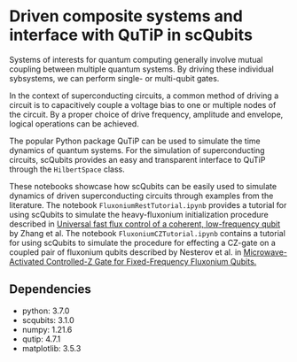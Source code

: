 # Driven composite systems and interface with QuTiP in scQubits

Systems of interests for quantum computing generally involve mutual coupling between multiple quantum systems.
By driving these individual sybsystems, we can perform single- or multi-qubit gates.

In the context of superconducting circuits, a common method of driving a circuit is to capacitively couple a voltage bias to one or multiple nodes of the circuit. 
By a proper choice of drive frequency, amplitude and envelope, logical operations can be achieved.

The popular Python package QuTiP can be used to simulate the time dynamics of quantum systems. 
For the simulation of superconducting circuits, scQubits provides an easy and transparent interface to QuTiP through the `HilbertSpace` class.

These notebooks showcase how scQubits can be easily used to simulate dynamics of driven superconducting circuits through examples from the literature. The notebook
`FluxoniumRestTutorial.ipynb` provides a tutorial for using scQubits to simulate the heavy-fluxonium initialization procedure described in [Universal fast flux control of a coherent, low-frequency qubit](https://journals.aps.org/prx/pdf/10.1103/PhysRevX.11.011010) by Zhang et al. The notebook `FluxoniumCZTutorial.ipynb` contains a tutorial for using scQubits to simulate the procedure for effecting a CZ-gate on a coupled pair of fluxonium qubits described by Nesterov et al. in [Microwave-Activated Controlled-Z Gate for Fixed-Frequency Fluxonium Qubits.](https://arxiv.org/abs/1802.03095)

## Dependencies

* python: 3.7.0
* scqubits: 3.1.0
* numpy: 1.21.6
* qutip: 4.7.1
* matplotlib: 3.5.3
